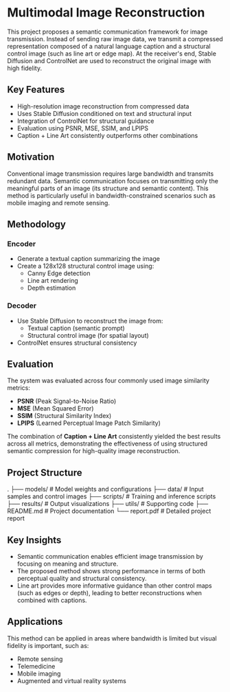 # Multimodal Image Reconstruction

This project proposes a semantic communication framework for image transmission. Instead of sending raw image data, we transmit a compressed representation composed of a natural language caption and a structural control image (such as line art or edge map). At the receiver's end, Stable Diffusion and ControlNet are used to reconstruct the original image with high fidelity.

## Key Features

- High-resolution image reconstruction from compressed data
- Uses Stable Diffusion conditioned on text and structural input
- Integration of ControlNet for structural guidance
- Evaluation using PSNR, MSE, SSIM, and LPIPS
- Caption + Line Art consistently outperforms other combinations

## Motivation

Conventional image transmission requires large bandwidth and transmits redundant data. Semantic communication focuses on transmitting only the meaningful parts of an image (its structure and semantic content). This method is particularly useful in bandwidth-constrained scenarios such as mobile imaging and remote sensing.

## Methodology

### Encoder

- Generate a textual caption summarizing the image
- Create a 128x128 structural control image using:
  - Canny Edge detection
  - Line art rendering
  - Depth estimation

### Decoder

- Use Stable Diffusion to reconstruct the image from:
  - Textual caption (semantic prompt)
  - Structural control image (for spatial layout)
- ControlNet ensures structural consistency

## Evaluation

The system was evaluated across four commonly used image similarity metrics:

- **PSNR** (Peak Signal-to-Noise Ratio)
- **MSE** (Mean Squared Error)
- **SSIM** (Structural Similarity Index)
- **LPIPS** (Learned Perceptual Image Patch Similarity)

The combination of **Caption + Line Art** consistently yielded the best results across all metrics, demonstrating the effectiveness of using structured semantic compression for high-quality image reconstruction.

## Project Structure
.
├── models/                # Model weights and configurations
├── data/                  # Input samples and control images
├── scripts/               # Training and inference scripts
├── results/               # Output visualizations
├── utils/                 # Supporting code
├── README.md              # Project documentation
└── report.pdf             # Detailed project report

## Key Insights

- Semantic communication enables efficient image transmission by focusing on meaning and structure.
- The proposed method shows strong performance in terms of both perceptual quality and structural consistency.
- Line art provides more informative guidance than other control maps (such as edges or depth), leading to better reconstructions when combined with captions.

## Applications

This method can be applied in areas where bandwidth is limited but visual fidelity is important, such as:

- Remote sensing
- Telemedicine
- Mobile imaging
- Augmented and virtual reality systems
